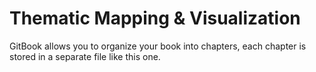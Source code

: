 # Thematic Mapping & Visualization

GitBook allows you to organize your book into chapters, each chapter is stored in a separate file like this one.


